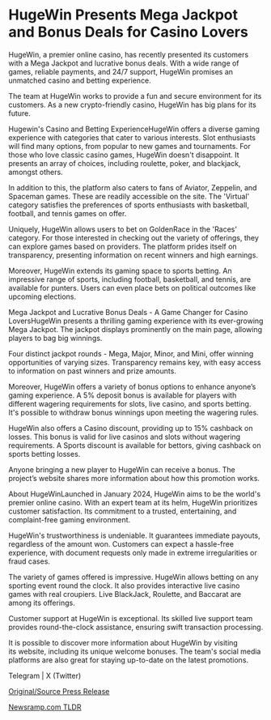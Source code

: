 # HugeWin Presents Mega Jackpot and Bonus Deals for Casino Lovers

HugeWin, a premier online casino, has recently presented its customers with a Mega Jackpot and lucrative bonus deals. With a wide range of games, reliable payments, and 24/7 support, HugeWin promises an unmatched casino and betting experience.

The team at HugeWin works to provide a fun and secure environment for its customers. As a new crypto-friendly casino, HugeWin has big plans for its future.

Hugewin's Casino and Betting ExperienceHugeWin offers a diverse gaming experience with categories that cater to various interests. Slot enthusiasts will find many options, from popular to new games and tournaments. For those who love classic casino games, HugeWin doesn't disappoint. It presents an array of choices, including roulette, poker, and blackjack, amongst others.

In addition to this, the platform also caters to fans of Aviator, Zeppelin, and Spaceman games. These are readily accessible on the site. The 'Virtual' category satisfies the preferences of sports enthusiasts with basketball, football, and tennis games on offer.

Uniquely, HugeWin allows users to bet on GoldenRace in the 'Races' category. For those interested in checking out the variety of offerings, they can explore games based on providers. The platform prides itself on transparency, presenting information on recent winners and high earnings.

Moreover, HugeWin extends its gaming space to sports betting. An impressive range of sports, including football, basketball, and tennis, are available for punters. Users can even place bets on political outcomes like upcoming elections.

Mega Jackpot and Lucrative Bonus Deals - A Game Changer for Casino LoversHugeWin presents a thrilling gaming experience with its ever-growing Mega Jackpot. The jackpot displays prominently on the main page, allowing players to bag big winnings.

Four distinct jackpot rounds - Mega, Major, Minor, and Mini, offer winning opportunities of varying sizes. Transparency remains key, with easy access to information on past winners and prize amounts.

Moreover, HugeWin offers a variety of bonus options to enhance anyone’s gaming experience. A 5% deposit bonus is available for players with different wagering requirements for slots, live casino, and sports betting. It's possible to withdraw bonus winnings upon meeting the wagering rules.

HugeWin also offers a Casino discount, providing up to 15% cashback on losses. This bonus is valid for live casinos and slots without wagering requirements. A Sports discount is available for bettors, giving cashback on sports betting losses.

Anyone bringing a new player to HugeWin can receive a bonus. The project’s website shares more information about how this promotion works.

About HugeWinLaunched in January 2024, HugeWin aims to be the world's premier online casino. With an expert team at its helm, HugeWin prioritizes customer satisfaction. Its commitment to a trusted, entertaining, and complaint-free gaming environment.

HugeWin's trustworthiness is undeniable. It guarantees immediate payouts, regardless of the amount won. Customers can expect a hassle-free experience, with document requests only made in extreme irregularities or fraud cases.

The variety of games offered is impressive. HugeWin allows betting on any sporting event round the clock. It also provides interactive live casino games with real croupiers. Live BlackJack, Roulette, and Baccarat are among its offerings.

Customer support at HugeWin is exceptional. Its skilled live support team provides round-the-clock assistance, ensuring swift transaction processing.

It is possible to discover more information about HugeWin by visiting its website, including its unique welcome bonuses. The team's social media platforms are also great for staying up-to-date on the latest promotions.

Telegram | X (Twitter) 

[Original/Source Press Release](https://blockchainwire.io/press-release/hugewin-presents-mega-jackpot-and-bonus-deals-for-casino-lovers) 

[Newsramp.com TLDR](https://newsramp.com/None) 